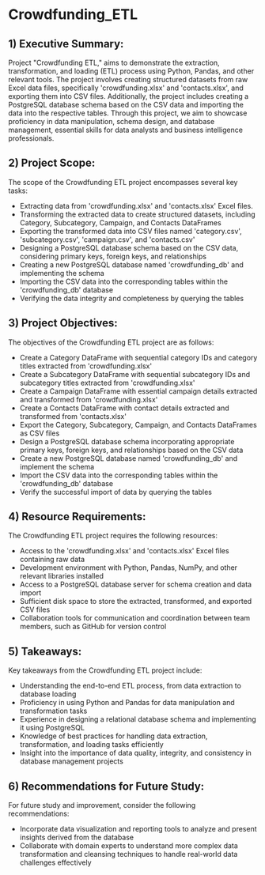 # Crowdfunding_ETL

## 1) Executive Summary:

Project "Crowdfunding ETL," aims to demonstrate the extraction, transformation, and loading (ETL) process using Python, Pandas, and other relevant tools. The project involves creating structured datasets from raw Excel data files, specifically 'crowdfunding.xlsx' and 'contacts.xlsx', and exporting them into CSV files. Additionally, the project includes creating a PostgreSQL database schema based on the CSV data and importing the data into the respective tables. Through this project, we aim to showcase proficiency in data manipulation, schema design, and database management, essential skills for data analysts and business intelligence professionals.

## 2) Project Scope:

The scope of the Crowdfunding ETL project encompasses several key tasks:

- Extracting data from 'crowdfunding.xlsx' and 'contacts.xlsx' Excel files.
- Transforming the extracted data to create structured datasets, including Category, Subcategory, Campaign, and Contacts DataFrames
- Exporting the transformed data into CSV files named 'category.csv', 'subcategory.csv', 'campaign.csv', and 'contacts.csv'
- Designing a PostgreSQL database schema based on the CSV data, considering primary keys, foreign keys, and relationships
- Creating a new PostgreSQL database named 'crowdfunding_db' and implementing the schema
- Importing the CSV data into the corresponding tables within the 'crowdfunding_db' database
- Verifying the data integrity and completeness by querying the tables

## 3) Project Objectives:

The objectives of the Crowdfunding ETL project are as follows:

- Create a Category DataFrame with sequential category IDs and category titles extracted from 'crowdfunding.xlsx'
- Create a Subcategory DataFrame with sequential subcategory IDs and subcategory titles extracted from 'crowdfunding.xlsx'
- Create a Campaign DataFrame with essential campaign details extracted and transformed from 'crowdfunding.xlsx'
- Create a Contacts DataFrame with contact details extracted and transformed from 'contacts.xlsx'
- Export the Category, Subcategory, Campaign, and Contacts DataFrames as CSV files
- Design a PostgreSQL database schema incorporating appropriate primary keys, foreign keys, and relationships based on the CSV data
- Create a new PostgreSQL database named 'crowdfunding_db' and implement the schema
- Import the CSV data into the corresponding tables within the 'crowdfunding_db' database
- Verify the successful import of data by querying the tables

## 4) Resource Requirements:

The Crowdfunding ETL project requires the following resources:

- Access to the 'crowdfunding.xlsx' and 'contacts.xlsx' Excel files containing raw data
- Development environment with Python, Pandas, NumPy, and other relevant libraries installed
- Access to a PostgreSQL database server for schema creation and data import
- Sufficient disk space to store the extracted, transformed, and exported CSV files
- Collaboration tools for communication and coordination between team members, such as GitHub for version control

## 5) Takeaways:

Key takeaways from the Crowdfunding ETL project include:

- Understanding the end-to-end ETL process, from data extraction to database loading
- Proficiency in using Python and Pandas for data manipulation and transformation tasks
- Experience in designing a relational database schema and implementing it using PostgreSQL
- Knowledge of best practices for handling data extraction, transformation, and loading tasks efficiently
- Insight into the importance of data quality, integrity, and consistency in database management projects

## 6) Recommendations for Future Study:

For future study and improvement, consider the following recommendations:

- Incorporate data visualization and reporting tools to analyze and present insights derived from the database
- Collaborate with domain experts to understand more complex data transformation and cleansing techniques to handle real-world data challenges effectively




